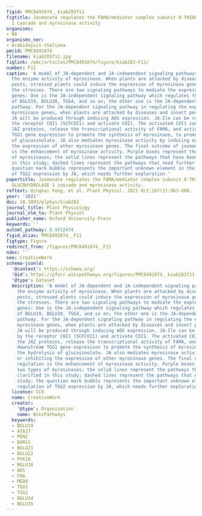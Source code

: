 ```yaml
---
figid: PMC8491074__kiab283f11
figtitle: Jasmonate regulates the FAMA/mediator complex subunit 8-THIOGLUCOSIDE GLUCOHYDROLASE
  1 cascade and myrosinase activity
organisms:
- NA
organisms_ner:
- Arabidopsis thaliana
pmcid: PMC8491074
filename: kiab283f11.jpg
figlink: /pmc/articles/PMC8491074/figure/kiab283-F11/
number: F11
caption: 'A model of JA-dependent and JA-independent signaling pathways in regulating
  the enzyme activity of myrosinase. When plants are attacked by diseases and insect
  pests, stressed plants could induce the expression of myrosinase genes to resist
  the stresses. There are two signaling pathways to mediate the expression of myrosinase
  genes: One is the JA-independent signaling pathway which regulates the expression
  of BGLU19, BGLU20, TGG4, and so on; the other one is the JA-dependent signaling
  pathway. For the JA-dependent signaling pathway in regulating the expression of
  myrosinase genes, when plants are attacked by diseases and insect pests, endogenous
  JA will be produced through inducing AOS expression. JA-Ile can be recognized by
  the receptor COI1 (SCFCOI1) and activate COI1. The activated COI1 can degrade the
  JAZ proteins, release the transcriptional activity of FAMA, and activate the downstream
  TGG1 gene expression to promote the synthesis of myrosinase, to promote the hydrolysis
  of glucosinolate. JA also mediates myrosinase activity by inducing or inhibiting
  the expression of other myrosinase genes. The final outcome of jasmonate regulation
  is the enhancement of myrosinase activity. Purple boxes represent the two types
  of myrosinases; the solid lines represent the pathways that have been clarified
  in this study; dashed lines represent the pathways that need further study; the
  question mark bubble represents the important unknown element in the regulation
  of TGG2 expression by JA, which needs further exploration.'
papertitle: Jasmonate regulates the FAMA/mediator complex subunit 8-THIOGLUCOSIDE
  GLUCOHYDROLASE 1 cascade and myrosinase activity.
reftext: Qingkai Feng, et al. Plant Physiol. 2021 Oct;187(2):963-980.
year: '2021'
doi: 10.1093/plphys/kiab283
journal_title: Plant Physiology
journal_nlm_ta: Plant Physiol
publisher_name: Oxford University Press
keywords: ''
automl_pathway: 0.9312474
figid_alias: PMC8491074__F11
figtype: Figure
redirect_from: /figures/PMC8491074__F11
ndex: ''
seo: CreativeWork
schema-jsonld:
  '@context': https://schema.org/
  '@id': https://pfocr.wikipathways.org/figures/PMC8491074__kiab283f11.html
  '@type': Dataset
  description: 'A model of JA-dependent and JA-independent signaling pathways in regulating
    the enzyme activity of myrosinase. When plants are attacked by diseases and insect
    pests, stressed plants could induce the expression of myrosinase genes to resist
    the stresses. There are two signaling pathways to mediate the expression of myrosinase
    genes: One is the JA-independent signaling pathway which regulates the expression
    of BGLU19, BGLU20, TGG4, and so on; the other one is the JA-dependent signaling
    pathway. For the JA-dependent signaling pathway in regulating the expression of
    myrosinase genes, when plants are attacked by diseases and insect pests, endogenous
    JA will be produced through inducing AOS expression. JA-Ile can be recognized
    by the receptor COI1 (SCFCOI1) and activate COI1. The activated COI1 can degrade
    the JAZ proteins, release the transcriptional activity of FAMA, and activate the
    downstream TGG1 gene expression to promote the synthesis of myrosinase, to promote
    the hydrolysis of glucosinolate. JA also mediates myrosinase activity by inducing
    or inhibiting the expression of other myrosinase genes. The final outcome of jasmonate
    regulation is the enhancement of myrosinase activity. Purple boxes represent the
    two types of myrosinases; the solid lines represent the pathways that have been
    clarified in this study; dashed lines represent the pathways that need further
    study; the question mark bubble represents the important unknown element in the
    regulation of TGG2 expression by JA, which needs further exploration.'
  license: CC0
  name: CreativeWork
  creator:
    '@type': Organization
    name: WikiPathways
  keywords:
  - BGLU19
  - ATA27
  - PEN2
  - BARS1
  - BGLU21
  - BGLU22
  - PYK10
  - BGLU18
  - AOS
  - FMA
  - MED8
  - TGG1
  - TGG2
  - BGLU34
  - BGLU35
---
```

